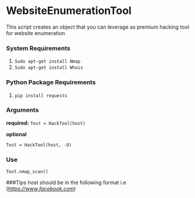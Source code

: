 # WebsiteEnumerationTool
This script creates an object that you can leverage as premium hacking tool for website enumeration
### System Requirements
  1. `Sudo apt-get install Nmap`
  2. `Sudo apt-get install Whois`
  
### Python Package Requirements
   1. `pip install requests`
   
 ### Arguments

__required:__
`Test = HackTool(host)`

__optional__

`
Test = HackTool(host, -O)
`

### Use
 ` Test.nmap_scan() `



###Tips
host should be in the following format i.e (_https://www.facebook.com_)




  
